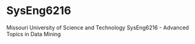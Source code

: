 # SysEng6216
Missouri University of Science and Technology SysEng6216 - Advanced Topics in Data Mining
